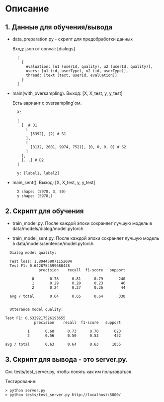 # Описание

## 1. Данные для обучения/вывода

- data_preparation.py - скрипт для предобработки данных

  Вход: json от convai: [dialogs]

  ```
    [
      {
        evaluation: [u1 (userId, quality), u2 (userId, quality)],
        users: [u1 (id, userType), u2 (id, userType)],
        thread: [text (text, userId, evaluation)]
      }
    ]
  ```

- main(with_oversampling). Выход: [X, X_test, y, y_test]

  Есть вариант с oversampling'ом.

  ```
    X:

    [
      [  # D1
        [
          [5392], [2] # S1
        ],
        [
          [8132, 2601, 9974, 7521], [0, 0, 0, 0] # S2
        ]
      ],
      [...] # D2
    ]

    y: [label1, label2]
  ```

- main_sent(). Выход: [X, X_test, y, y_test]

  ```
    X shape: (5978, 3, 50)
    y shape: (5978,)
  ```


## 2. Скрипт для обучения

  - train_model.py. После каждой эпохи сохраняет лучшую модель в data/models/dialog/model.pytorch

  - train_model_sent.py. После каждой эпохи сохраняет лучшую модель в data/models/sentence/model.pytorch

```
  Dialog model quality:

  Test loss: 1.804459071152004
  Test F1: 0.6428754599680448
               precision    recall  f1-score   support

            0       0.78      0.81      0.79       240
            1       0.29      0.20      0.23        46
            2       0.24      0.27      0.26        44

  avg / total       0.64      0.65      0.64       330


  Utterance model quality:

Test F1: 0.6329217526193655
             precision    recall  f1-score   support

          1       0.68      0.73      0.70       623
          2       0.56      0.50      0.53       432

avg / total       0.63      0.64      0.63      1055

```


## 3. Скрипт для вывода - это server.py.

См. tests/test_server.py, чтобы понять как им пользоваться.

Тестирование:

```
> python server.py
> python tests/test_server.py http://localhost:5000/
```

